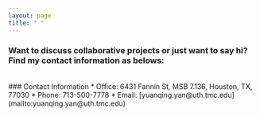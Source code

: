 ```yaml
---
layout: page
title: " "
---
```


### Want to discuss collaborative projects or just want to say hi? Find my contact information as belows: 
<br/>
### Contact Information
* Office: 6431 Fannin St, MSB 7.136, Houston, TX, 77030
* Phone: 713-500-7778
* Email: [yuanqing.yan@uth.tmc.edu](mailto:yuanqing.yan@uth.tmc.edu)
